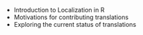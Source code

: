  - Introduction to Localization in R
 - Motivations for contributing translations
 - Exploring the current status of translations
